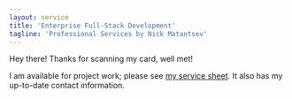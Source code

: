 ```yaml
---
layout: service
title: 'Enterprise Full-Stack Development'
tagline: 'Professional Services by Nick Matantsev'
---
```


Hey there! Thanks for scanning my card, well met!

I am available for project work; please see [my service sheet](/services/frontend-architecture). It also has my up-to-date contact information.
